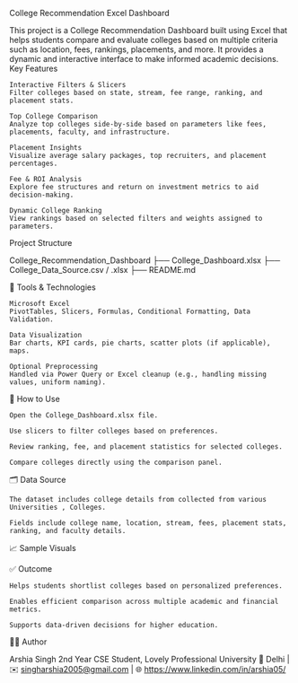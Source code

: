  College Recommendation Excel Dashboard

This project is a College Recommendation Dashboard built using Excel that helps students compare and evaluate colleges based on multiple criteria such as location, fees, rankings, placements, and more. It provides a dynamic and interactive interface to make informed academic decisions.
 Key Features

    Interactive Filters & Slicers
    Filter colleges based on state, stream, fee range, ranking, and placement stats.

    Top College Comparison
    Analyze top colleges side-by-side based on parameters like fees, placements, faculty, and infrastructure.

    Placement Insights
    Visualize average salary packages, top recruiters, and placement percentages.

    Fee & ROI Analysis
    Explore fee structures and return on investment metrics to aid decision-making.

    Dynamic College Ranking
    View rankings based on selected filters and weights assigned to parameters.

Project Structure

College_Recommendation_Dashboard
├── College_Dashboard.xlsx
├── College_Data_Source.csv / .xlsx
├── README.md

🔧 Tools & Technologies

    Microsoft Excel
    PivotTables, Slicers, Formulas, Conditional Formatting, Data Validation.

    Data Visualization
    Bar charts, KPI cards, pie charts, scatter plots (if applicable), maps.

    Optional Preprocessing
    Handled via Power Query or Excel cleanup (e.g., handling missing values, uniform naming).

📌 How to Use

    Open the College_Dashboard.xlsx file.

    Use slicers to filter colleges based on preferences.

    Review ranking, fee, and placement statistics for selected colleges.

    Compare colleges directly using the comparison panel.

🗂️ Data Source

    The dataset includes college details from collected from various Universities , Colleges.

    Fields include college name, location, stream, fees, placement stats, ranking, and faculty details.


📈 Sample Visuals


✅ Outcome

    Helps students shortlist colleges based on personalized preferences.

    Enables efficient comparison across multiple academic and financial metrics.

    Supports data-driven decisions for higher education.

👨‍💻 Author

Arshia Singh
2nd Year CSE Student, Lovely Professional University
📍 Delhi | ✉️ singharshia2005@gmail.com | 🌐 https://www.linkedin.com/in/arshia05/
